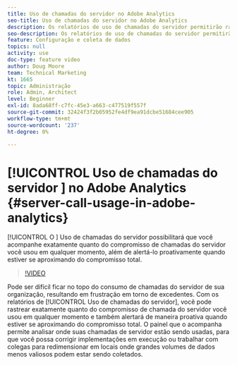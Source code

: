 ```yaml
---
title: Uso de chamadas do servidor no Adobe Analytics
seo-title: Uso de chamadas do servidor no Adobe Analytics
description: Os relatórios de uso de chamadas do servidor permitirão rastrear exatamente quanto do compromisso de chamadas do servidor você usou em qualquer momento, além de alertá-lo proativamente quando estiver se aproximando do compromisso total.
seo-description: Os relatórios de uso de chamadas do servidor permitirão rastrear exatamente quanto do compromisso de chamadas do servidor você usou em qualquer momento, além de alertá-lo proativamente quando estiver se aproximando do compromisso total.
feature: Configuração e coleta de dados
topics: null
activity: use
doc-type: feature video
author: Doug Moore
team: Technical Marketing
kt: 1665
topic: Administração
role: Admin, Architect
level: Beginner
exl-id: 8ada68ff-c7fc-45e3-a663-c477519f557f
source-git-commit: 32424f3f2b05952fe4df9ea91dcbe51684cee905
workflow-type: tm+mt
source-wordcount: '237'
ht-degree: 0%

---
```


# [!UICONTROL Uso de chamadas do servidor ] no Adobe Analytics {#server-call-usage-in-adobe-analytics}

[!UICONTROL O ] Uso de chamadas do servidor possibilitará que você acompanhe exatamente quanto do compromisso de chamadas do servidor você usou em qualquer momento, além de alertá-lo proativamente quando estiver se aproximando do compromisso total.

>[!VIDEO](https://video.tv.adobe.com/v/23137/?quality=12)

Pode ser difícil ficar no topo do consumo de chamadas do servidor de sua organização, resultando em frustração em torno de excedentes. Com os relatórios de [!UICONTROL Uso de chamadas do servidor], você pode rastrear exatamente quanto do compromisso de chamada do servidor você usou em qualquer momento e também alertará de maneira proativa quando estiver se aproximando do compromisso total. O painel que o acompanha permite analisar onde suas chamadas de servidor estão sendo usadas, para que você possa corrigir implementações em execução ou trabalhar com colegas para redimensionar em locais onde grandes volumes de dados menos valiosos podem estar sendo coletados.
